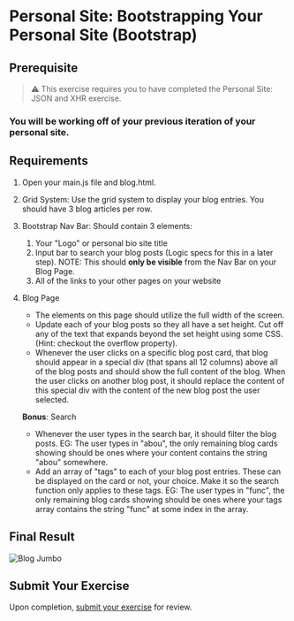 # Personal Site: Bootstrapping Your Personal Site (Bootstrap)

## Prerequisite

> :warning: This exercise requires you to have completed the Personal Site: JSON and XHR exercise.

### You will be working off of your previous iteration of your personal site.

## Requirements

1. Open your main.js file and blog.html.
1. Grid System: Use the grid system to display your blog entries. You should have 3 blog articles per row.
1. Bootstrap Nav Bar: Should contain 3 elements: 
    1. Your "Logo" or personal bio site title
    1. Input bar to search your blog posts (Logic specs for this in a later step). NOTE: This should **only be visible** from the Nav Bar on your Blog Page.
    1. All of the links to your other pages on your website
1. Blog Page
    - The elements on this page should utilize the full width of the screen.
    - Update each of your blog posts so they all have a set height. Cut off any of the text that expands beyond the set height using some CSS. (Hint: checkout the overflow property).
    - Whenever the user clicks on a specific blog post card, that blog should appear in a special div (that spans all 12 columns) above all of the blog posts and should show the full content of the blog. When the user clicks on another blog post, it should replace the content of this special div with the content of the new blog post the user selected.

    **Bonus**: Search
    - Whenever the user types in the search bar, it should filter the blog posts. EG: The user types in "abou", the only remaining blog cards showing should be ones where your content contains the string "abou" somewhere. 
    - Add an array of "tags" to each of your blog post entries. These can be displayed on the card or not, your choice. Make it so the search function only applies to these tags. EG: The user types in "func", the only remaining blog cards showing should be ones where your tags array contains the string "func" at some index in the array.


## Final Result
![Blog Jumbo](./images/Blog_Jumbo.gif)

## Submit Your Exercise
Upon completion, [submit your exercise](http://bit.ly/NSSExerciseSubmission) for review.
